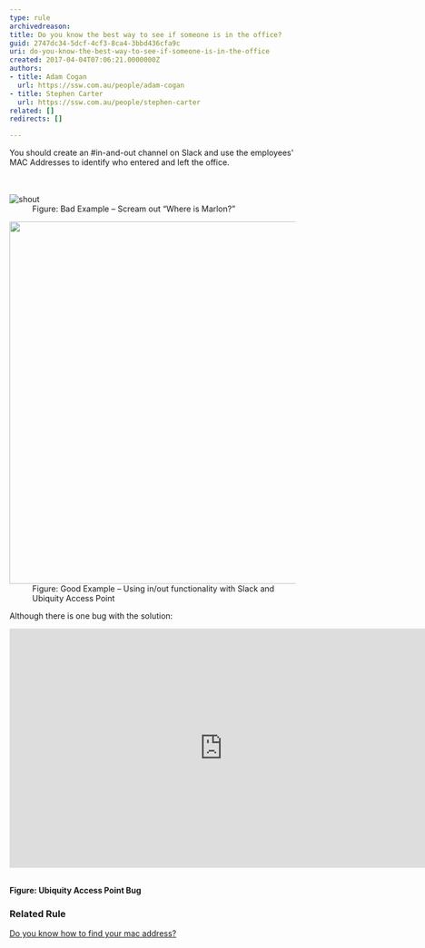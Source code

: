 ```yaml
---
type: rule
archivedreason: 
title: Do you know the best way to see if someone is in the office?
guid: 2747dc34-5dcf-4cf3-8ca4-3bbd436cfa9c
uri: do-you-know-the-best-way-to-see-if-someone-is-in-the-office
created: 2017-04-04T07:06:21.0000000Z
authors:
- title: Adam Cogan
  url: https://ssw.com.au/people/adam-cogan
- title: Stephen Carter
  url: https://ssw.com.au/people/stephen-carter
related: []
redirects: []

---
```



You should create an&#160;#in-and-out channel on Slack and use the&#160;employees' MAC Addresses to identify who entered and left the office.​<br>
<br><excerpt class='endintro'></excerpt><br>
<dl class="badImage"><dt><img src="/PublishingImages/shout.jpg" alt="shout" /></dt><dd>​​Figure&#58; Bad Example – Scream out “Where is Marlon?”<br></dd></dl><dl class="goodImage"><dt><img src="/PublishingImages/Slack-in-out.jpg" unselectable="on" alt="" style="width&#58;750px;height&#58;639px;" /></dt><dd>​Figure&#58; Good Example – Using in/out functionality with Slack and Ubiquity Access Point<br></dd></dl><p class="ssw15-rteElement-P">Although there is one bug with the solution&#58;<br></p><div class="ms-rtestate-read ms-rte-embedcode ms-rte-embedil ms-rtestate-notify">
   <iframe width="750" height="422" src="https&#58;//www.youtube.com/embed/F5CPH03WPMU" frameborder="0"></iframe>&#160;</div><p class="ssw15-rteElement-P">
   <strong>​​Figure&#58; Ubiquity Access Point Bug</strong><br></p><h3 class="ssw15-rteElement-H3">Related Rule</h3><p class="ssw15-rteElement-P">
   <a href="/_layouts/15/FIXUPREDIRECT.ASPX?WebId=3dfc0e07-e23a-4cbb-aac2-e778b71166a2&amp;TermSetId=07da3ddf-0924-4cd2-a6d4-a4809ae20160&amp;TermId=17abae95-1614-4d0a-9003-e793088bdd7d">Do you know how to find your mac address?​</a><b></b><br><b>​</b><br></p>



